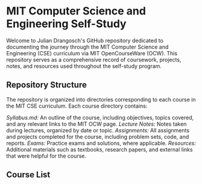 # MIT Computer Science and Engineering Self-Study

Welcome to Julian Drangosch's GitHub repository dedicated to documenting the journey through the MIT Computer Science and Engineering (CSE) curriculum via MIT OpenCourseWare (OCW). This repository serves as a comprehensive record of coursework, projects, notes, and resources used throughout the self-study program.

## Repository Structure

The repository is organized into directories corresponding to each course in the MIT CSE curriculum. Each course directory contains:

*Syllabus.md:* An outline of the course, including objectives, topics covered, and any relevant links to the MIT OCW page.
*Lecture Notes:* Notes taken during lectures, organized by date or topic.
*Assignments:* All assignments and projects completed for the course, including problem sets, code, and reports.
*Exams:* Practice exams and solutions, where applicable.
*Resources:* Additional materials such as textbooks, research papers, and external links that were helpful for the course.

## Course List

